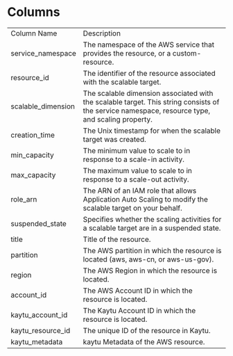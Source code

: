 # Columns  

<table>
	<tr><td>Column Name</td><td>Description</td></tr>
	<tr><td>service_namespace</td><td>The namespace of the AWS service that provides the resource, or a custom-resource.</td></tr>
	<tr><td>resource_id</td><td>The identifier of the resource associated with the scalable target.</td></tr>
	<tr><td>scalable_dimension</td><td>The scalable dimension associated with the scalable target. This string consists of the service namespace, resource type, and scaling property.</td></tr>
	<tr><td>creation_time</td><td>The Unix timestamp for when the scalable target was created.</td></tr>
	<tr><td>min_capacity</td><td>The minimum value to scale to in response to a scale-in activity.</td></tr>
	<tr><td>max_capacity</td><td>The maximum value to scale to in response to a scale-out activity.</td></tr>
	<tr><td>role_arn</td><td>The ARN of an IAM role that allows Application Auto Scaling to modify the scalable target on your behalf.</td></tr>
	<tr><td>suspended_state</td><td>Specifies whether the scaling activities for a scalable target are in a suspended state.</td></tr>
	<tr><td>title</td><td>Title of the resource.</td></tr>
	<tr><td>partition</td><td>The AWS partition in which the resource is located (aws, aws-cn, or aws-us-gov).</td></tr>
	<tr><td>region</td><td>The AWS Region in which the resource is located.</td></tr>
	<tr><td>account_id</td><td>The AWS Account ID in which the resource is located.</td></tr>
	<tr><td>kaytu_account_id</td><td>The Kaytu Account ID in which the resource is located.</td></tr>
	<tr><td>kaytu_resource_id</td><td>The unique ID of the resource in Kaytu.</td></tr>
	<tr><td>kaytu_metadata</td><td>kaytu Metadata of the AWS resource.</td></tr>
</table>
